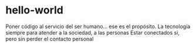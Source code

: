 # hello-world
Poner código al servicio del ser humano... ese es el propósito.
La tecnología siempre para atender a la sociedad, a las personas
Estar conectados si, pero sin perder el contacto personal
